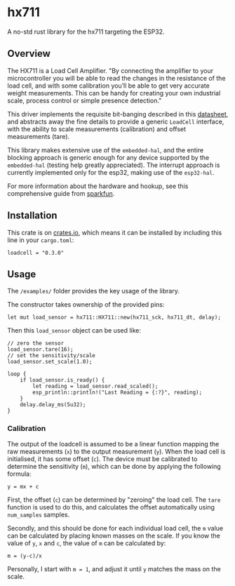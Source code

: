 # hx711
A no-std rust library for the hx711 targeting the ESP32.

## Overview

The HX711 is a Load Cell Amplifier. "By connecting the amplifier to your microcontroller you will be able to read the changes in the resistance of the load cell, and with some calibration you’ll be able to get very accurate weight measurements. This can be handy for creating your own industrial scale, process control or simple presence detection." 

This driver implements the requisite bit-banging described in this [datasheet](https://cdn.sparkfun.com/assets/b/f/5/a/e/hx711F_EN.pdf?_gl=1*1yuadp6*_ga*MTY0Mzk3NTc1MS4xNjkxMzU4OTYx*_ga_T369JS7J9N*MTcwMjU4MzgzMC4xNi4wLjE3MDI1ODM4MzAuNjAuMC4w), and abstracts away the fine details to provide a generic `LoadCell` interface, with the ability to scale measurements (calibration) and offset measurements (tare).

This library makes extensive use of the `embedded-hal`, and the entire blocking approach is generic enough for any device supported by the `embedded-hal` (testing help greatly appreciated). The interrupt approach is currently implemented only for the esp32, making use of the `esp32-hal`.

For more information about the hardware and hookup, see this comprehensive guide from [sparkfun](https://www.sparkfun.com/products/13879).

## Installation

This crate is on [crates.io](https://crates.io/crates/loadcell), which means it can be installed by including this line in your `cargo.toml`:

```
loadcell = "0.3.0"
```

## Usage

The `/examples/` folder provides the key usage of the library.

The constructor takes ownership of the provided pins:

```
let mut load_sensor = hx711::HX711::new(hx711_sck, hx711_dt, delay);
```

Then this `load_sensor` object can be used like:
```
// zero the sensor
load_sensor.tare(16);
// set the sensitivity/scale
load_sensor.set_scale(1.0);

loop {
    if load_sensor.is_ready() {
        let reading = load_sensor.read_scaled();
        esp_println::println!("Last Reading = {:?}", reading);
    }
    delay.delay_ms(5u32);
}
```

### Calibration

The output of the loadcell is assumed to be a linear function mapping the raw measurements (`x`) to the output measurement (`y`). When the load cell is initialised, it has some offset (`c`). The device must be calibrated to determine the sensitivity (`m`), which can be done by applying the following formula:

```
y = mx + c
```

First, the offset (`c`) can be determined by "zeroing" the load cell. The `tare` function is used to do this, and calculates the offset automatically using `num_samples` samples.

Secondly, and this should be done for each individual load cell, the `m` value can be calculated by placing known masses on the scale. If you know the value of `y`, `x` and `c`, the value of `m` can be calculated by:

```
m = (y-c)/x
```

Personally, I start with `m = 1`, and adjust it until `y` matches the mass on the scale. 


